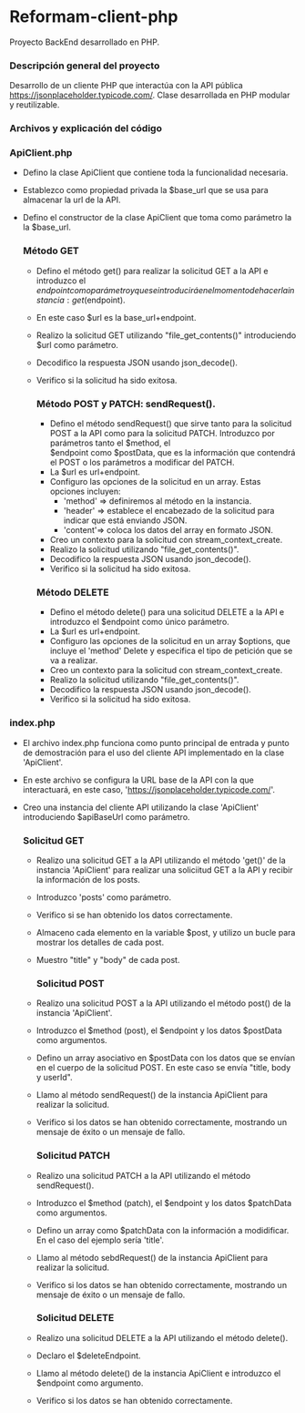 # Reformam-client-php
Proyecto BackEnd desarrollado en PHP. 

 ### Descripción general del proyecto 
Desarrollo de un cliente PHP que interactúa con la API pública https://jsonplaceholder.typicode.com/. 
Clase desarrollada en PHP modular y reutilizable. 

 ### Archivos y explicación del código

  ### ApiClient.php
  - Defino la clase ApiClient que contiene toda la funcionalidad necesaria.
  - Establezco como propiedad privada la $base_url que se usa para almacenar la url de la API.
  - Defino el constructor de la clase ApiClient que toma como parámetro la la $base_url.
    
      ### Método GET
    - Defino el método get() para realizar la solicitud GET a la API e introduzco el $endpoint como parámetro y que se introducirá en el momento de hacer la instancia: get($endpoint).
    - En este caso $url es la base_url+endpoint.
    - Realizo la solicitud GET utilizando "file_get_contents()" introduciendo $url como parámetro.
    - Decodifico la respuesta JSON usando json_decode().
    - Verifico si la solicitud ha sido exitosa.
      
      ### Método POST y PATCH: sendRequest().
      - Defino el método sendRequest() que sirve tanto para la solicitud POST a la API como para la solicitud PATCH. Introduzco por parámetros tanto el $method, el   
       $endpoint como $postData, que es la información que contendrá el POST o los parámetros a modificar del PATCH.
      -  La $url es url+endpoint.
      -  Configuro las opciones de la solicitud en un array. Estas opciones incluyen:
         - 'method' => definiremos al método en la instancia.
         - 'header' => establece el encabezado de la solicitud para indicar que está enviando JSON.
         - 'content'=> coloca los datos del array en formato JSON.
      - Creo un contexto para la solicitud con stream_context_create.
      - Realizo la solicitud utilizando "file_get_contents()".
      - Decodifico la respuesta JSON usando json_decode().
      - Verifico si la solicitud ha sido exitosa.
     
       ### Método DELETE
      - Defino el método delete() para una solicitud DELETE a la API e introduzco el $endpoint como único parámetro.
      - La $url es url+endpoint.
      - Configuro las opciones de la solicitud en un array $options, que incluye el 'method' Delete y especifica el tipo de petición que se va a realizar.
      - Creo un contexto para la solicitud con stream_context_create.
      - Realizo la solicitud utilizando "file_get_contents()".
      - Decodifico la respuesta JSON usando json_decode().
      - Verifico si la solicitud ha sido exitosa.

   
    

  ### index.php
  - El archivo index.php funciona como punto principal de entrada y punto de demostración para el uso del cliente API implementado en la clase 'ApiClient'.
  - En este archivo se configura la URL base de la API con la que interactuará, en este caso,  'https://jsonplaceholder.typicode.com/'.
  - Creo una instancia del cliente API utilizando la clase 'ApiClient' introduciendo $apiBaseUrl como parámetro.
    
       ### Solicitud GET
    - Realizo una solicitud GET  a la API utilizando el método 'get()' de la instancia 'ApiClient' para realizar una soliciitud GET a la API y recibir la información de los posts.
    - Introduzco 'posts' como parámetro.
    - Verifico si se han obtenido los datos correctamente.
    - Almaceno cada elemento en la variable $post, y utilizo un bucle para mostrar los detalles de cada post.
    - Muestro "title" y "body" de cada post.
   
      ### Solicitud POST 
    - Realizo una solicitud POST  a la API utilizando el método post() de la instancia 'ApiClient'.
    - Introduzco el $method (post), el $endpoint y los datos $postData como argumentos.
    - Defino un array asociativo en $postData con los datos que se envían en el cuerpo de la solicitud POST. En este caso se envía "title, body y userId".
    - Llamo al método sendRequest() de la instancia ApiClient para realizar la solicitud.
    - Verifico si los datos se han obtenido correctamente, mostrando un mensaje de éxito o un mensaje de fallo.
      
      ### Solicitud PATCH
    - Realizo una solicitud PATCH a la API utilizando el método sendRequest().
    - Introduzco el $method (patch), el $endpoint y los datos $patchData como argumentos.
    - Defino un array como $patchData con la información a modidificar. En el caso del ejemplo sería 'title'.
    - Llamo al método  sebdRequest() de la instancia ApiClient para realizar la solicitud.
    - Verifico si los datos se han obtenido correctamente, mostrando un mensaje de éxito o un mensaje de fallo.
   
      ### Solicitud DELETE
    - Realizo una solicitud DELETE a la API utilizando el método delete().
    - Declaro el $deleteEndpoint.
    - Llamo al método delete() de la instancia ApiClient e introduzco el $endpoint como argumento.
    - Verifico si los datos se han obtenido correctamente.
   
 

  
 

